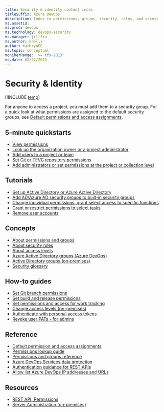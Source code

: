 ```yaml
---
title: Security & identity content index
titleSuffix: Azure DevOps
description: Index to permissions, groups, security, roles, and access level topics in Azure DevOps Services & Team Foundation Server   
ms.assetid:  
ms.prod: devops
ms.technology: devops-security
ms.manager: jillfra
ms.author: kaelli
author: KathrynEE
ms.topic: conceptual
monikerRange: '>= tfs-2013'
ms.date: 02/22/2019
---
```


# Security & Identity

[!INCLUDE [temp](../../_shared/version-vsts-tfs-all-versions.md)]

For anyone to access a project, you must add them to a security group. For a quick look at what permissions are assigned to the default security groups, see [Default permissions and access assignments](permissions-access.md).

<!---
## Overview  
[About security and identity](about-permissions.md)
-->

## 5-minute quickstarts
  
- [View permissions](view-permissions.md)
- [Look up the organization owner or a project administrator](lookup-organization-owner-admin.md)
- [Add users to a project or team](add-users-team-project.md)
- [Set Git or TFVC repository permissions](set-git-tfvc-repository-permissions.md)
- [Add administrators or set permissions at the project or collection level](set-project-collection-level-permissions.md)  

## Tutorials 
  
- [Set up Active Directory or Azure Active Directory](setup-ad-aad.md)
- [Add AD/Azure AD security groups to built-in security groups](add-ad-aad-built-in-security-groups.md)
- [Change individual permissions, grant select access to specific functions](change-individual-permissions.md)
- [Grant or restrict permissions to select tasks](restrict-access.md)
- [Remove user accounts](remove-users-prohibit-access.md)  


## Concepts

- [About permissions and groups](about-permissions.md)  
- [About security roles](about-security-roles.md)  
- [About access levels](access-levels.md)  
- [Azure Active Directory groups (Azure DevOps)](../accounts/access-with-azure-ad.md?toc=/azure/devops/organizations/security/toc.json&bc=/azure/devops/organizations/security/breadcrumb/toc.json)
- [Active Directory groups (on-premises)](/azure/devops/server/admin/setup-ad-groups?toc=/azure/devops/organizations/security/toc.json&bc=/azure/devops/organizations/security/breadcrumb/toc.json) 
- [Security glossary](security-glossary.md) 

## How-to guides

- [Set Git branch permissions](../../repos/git/branch-permissions.md?toc=/azure/devops/organizations/organizations/security/toc.json&bc=/azure/devops/organizations/organizations/security/breadcrumb/toc.json  ) 
- [Set build and release permissions](../../pipelines/policies/set-permissions.md) 
- [Set permissions and access for work tracking](set-permissions-access-work-tracking.md?toc=/azure/devops/organizations/security/toc.json&bc=/azure/devops/organizations/security/breadcrumb/toc.json)
- [Change access levels (on-premises)](change-access-levels.md)
- [Authenticate with personal access tokens](../accounts/use-personal-access-tokens-to-authenticate.md)
- [Revoke user PATs - for admins](../accounts/admin-revoke-user-pats.md)

## Reference

- [Default permission and access assignments](permissions-access.md)
- [Permissions lookup guide](permissions-lookup-guide.md)
- [Permissions and groups reference](permissions.md)  
- [Azure DevOps Services data protection](data-protection.md)
- [Authentication guidance for REST APIs](../../integrate/get-started/authentication/authentication-guidance.md?toc=/azure/devops/organizations/security/toc.json&bc=/azure/devops/organizations/security/breadcrumb/toc.json)
- [Allow list Azure DevOps IP addresses and URLs](allow-list-ip-url.md)

## Resources

- [REST API, Permissions](/rest/api/vsts/security/permissions)
- [Server Administration (on-premises)](/azure/devops/server/server/index)



